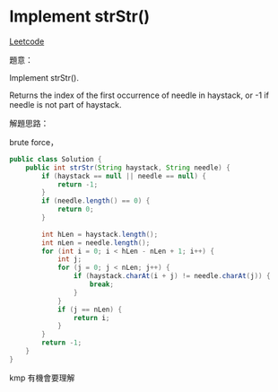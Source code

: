 # Implement strStr()

[Leetcode](https://leetcode.com/problems/implement-strstr/)

題意：

Implement strStr().

Returns the index of the first occurrence of needle in haystack, or -1 if needle is not part of haystack.

解題思路：

brute force，

```java
public class Solution {
    public int strStr(String haystack, String needle) {
        if (haystack == null || needle == null) {
            return -1;
        }
        if (needle.length() == 0) {
            return 0;
        }
        
        int hLen = haystack.length();
        int nLen = needle.length();
        for (int i = 0; i < hLen - nLen + 1; i++) {
            int j;
            for (j = 0; j < nLen; j++) {
                if (haystack.charAt(i + j) != needle.charAt(j)) {
                    break;
                }
            }
            if (j == nLen) {
                return i;
            }
        }
        return -1;
    }
}
```

kmp 有機會要理解